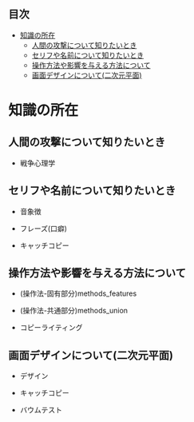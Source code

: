 

## 目次

- [知識の所在](#知識の所在)
  - [人間の攻撃について知りたいとき](#人間の攻撃について知りたいとき)
  - [セリフや名前について知りたいとき](#セリフや名前について知りたいとき)
  - [操作方法や影響を与える方法について](#操作方法や影響を与える方法について)
  - [画面デザインについて(二次元平面)](#画面デザインについて二次元平面)






# 知識の所在

## 人間の攻撃について知りたいとき

- 戦争心理学




## セリフや名前について知りたいとき

- 音象徴

- フレーズ(口癖)

- キャッチコピー


## 操作方法や影響を与える方法について

- (操作法-固有部分)methods_features

- (操作法-共通部分)methods_union

- コピーライティング


## 画面デザインについて(二次元平面)

- デザイン

- キャッチコピー

- バウムテスト







